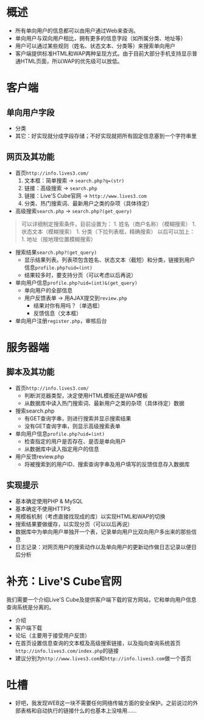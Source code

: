 

# 概述 #
  * 所有单向用户的信息都可以由用户通过Web来查询。
  * 单向用户与双向用户相比，拥有更多的信息字段（如所属分类、地址等）
  * 用户可以通过某些规则（姓名、状态文本、分类等）来搜索单向用户
  * 客户端提供标准HTML和WAP两种呈现方式。由于目前大部分手机支持显示普通HTML页面，所以WAP的优先级可以放低。

# 客户端 #
## 单向用户字段 ##
  * 分类
  * 其它：好实现就分成字段存储；不好实现就把所有固定信息塞到一个字符串里
## 网页及其功能 ##
  * 首页`http://info.lives3.com/`
    1. 文本框：简单搜索 -> `search.php?q=(str)`
    1. 链接：高级搜索 -> `search.php`
    1. 链接：Live'S Cube官网 -> `http://www.lives3.com`
    1. 分类、热门搜索词、最新用户之类的杂项（具体待定）
  * 高级搜索`search.php`	-> `search.php?(get_query)`
> 可以详细制定搜索条件，目前设置为：
    1. 姓名（商户名称）（模糊搜索）
    1. 状态文本（模糊搜索）
    1. 分类（下拉列表框，精确搜索）
> 以后可以加上：
    1. 地址（按地理位置模糊搜索）
  * 搜索结果`search.php?(get_query)`
    * 显示结果列表。列表项包含姓名、状态文本（截短）和分类，链接到用户信息`profile.php?uid=(int)`
    * 结果较多时，要支持分页（可以考虑以后再说）
  * 单向用户信息`profile.php?uid=(int)&(get_query)`
    * 单向用户的全部信息
    * 用户反馈表单 -> 用AJAX提交到`review.php`
      * 结果对你有用吗？（单选框）
      * 反馈信息（文本框）
  * 单向用户注册`register.php`，审核后台

# 服务器端 #
## 脚本及其功能 ##
  * 首页`http://info.lives3.com/`
    * 判断浏览器类型，决定使用HTML模板还是WAP模板
    * 从数据库中读入热门搜索词、最新用户之类的杂项（具体待定）数据
  * 搜索search.php
    * 有GET查询字串，则进行搜索并显示搜索结果
    * 没有GET查询字串，则显示高级搜索表单
  * 单向用户信息`profile.php?uid=(int)`
    * 检查指定的用户是否存在、是否是单向用户
    * 从数据库中读入指定用户的信息
  * 用户反馈review.php
    * 将被搜索到的用户ID、搜索查询字串及用户填写的反馈信息存入数据库
## 实现提示 ##
  * 基本确定使用PHP & MySQL
  * 基本确定不使用HTTPS
  * 用模板机制（考虑直接找现成的库）以实现HTML和WAP的切换
  * 搜索结果要做缓存，以实现分页（可以以后再说）
  * 数据库中为单向用户单独开一个表，记录单向用户比双向用户多出来的那些信息
  * 日志记录：对网页用户的搜索动作以及单向用户的更新动作做日志记录以便日后分析

# 补充：Live'S Cube官网 #
我们需要一个介绍Live'S Cube及提供客户端下载的官方网站，它和单向用户信息查询系统是分离的。
  * 介绍
  * 客户端下载
  * 论坛（主要用于接受用户反馈）
  * 在首页设置信息查询的文本框及高级搜索链接，以及指向查询系统首页`http://info.lives3.com/index.php`的链接
  * 建议分别为`http://www.lives3.com`和`http://info.lives3.com`做一个首页

# 吐槽 #
  * 好吧，我发现WEB这一块不需要任何网络传输方面的安全保护。之前说过的外部表格和自动执行的链接什么的也基本上没啥用……